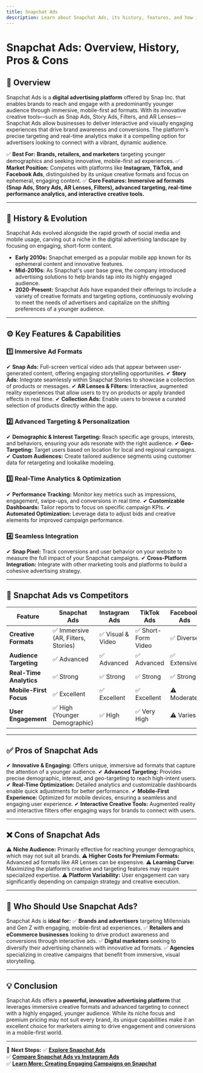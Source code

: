 ```yaml
---
title: Snapchat Ads
description: Learn about Snapchat Ads, its history, features, and how it compares to other social media advertising platforms.
---
```


# **Snapchat Ads: Overview, History, Pros & Cons**

## **📌 Overview**  
Snapchat Ads is a **digital advertising platform** offered by Snap Inc. that enables brands to reach and engage with a predominantly younger audience through immersive, mobile-first ad formats. With its innovative creative tools—such as Snap Ads, Story Ads, Filters, and AR Lenses—Snapchat Ads allow businesses to deliver interactive and visually engaging experiences that drive brand awareness and conversions. The platform's precise targeting and real-time analytics make it a compelling option for advertisers looking to connect with a vibrant, dynamic audience.

✅ **Best For:** **Brands, retailers, and marketers** targeting younger demographics and seeking innovative, mobile-first ad experiences.
✅ **Market Position:** Competes with platforms like **Instagram, TikTok, and Facebook Ads**, distinguished by its unique creative formats and focus on ephemeral, engaging content.
✅ **Core Features:** **Immersive ad formats (Snap Ads, Story Ads, AR Lenses, Filters), advanced targeting, real-time performance analytics, and interactive creative tools.**

---

## **📜 History & Evolution**  
Snapchat Ads evolved alongside the rapid growth of social media and mobile usage, carving out a niche in the digital advertising landscape by focusing on engaging, short-form content.

- **Early 2010s:** Snapchat emerged as a popular mobile app known for its ephemeral content and innovative features.
- **Mid-2010s:** As Snapchat's user base grew, the company introduced advertising solutions to help brands tap into its highly engaged audience.
- **2020-Present:** Snapchat Ads have expanded their offerings to include a variety of creative formats and targeting options, continuously evolving to meet the needs of advertisers and capitalize on the shifting preferences of a younger audience.

---

## **⚙️ Key Features & Capabilities**

### **1️⃣ Immersive Ad Formats**
✔ **Snap Ads:** Full-screen vertical video ads that appear between user-generated content, offering engaging storytelling opportunities.
✔ **Story Ads:** Integrate seamlessly within Snapchat Stories to showcase a collection of products or messages.
✔ **AR Lenses & Filters:** Interactive, augmented reality experiences that allow users to try on products or apply branded effects in real time.
✔ **Collection Ads:** Enable users to browse a curated selection of products directly within the app.

### **2️⃣ Advanced Targeting & Personalization**
✔ **Demographic & Interest Targeting:** Reach specific age groups, interests, and behaviors, ensuring your ads resonate with the right audience.
✔ **Geo-Targeting:** Target users based on location for local and regional campaigns.
✔ **Custom Audiences:** Create tailored audience segments using customer data for retargeting and lookalike modeling.

### **3️⃣ Real-Time Analytics & Optimization**
✔ **Performance Tracking:** Monitor key metrics such as impressions, engagement, swipe-ups, and conversions in real time.
✔ **Customizable Dashboards:** Tailor reports to focus on specific campaign KPIs.
✔ **Automated Optimization:** Leverage data to adjust bids and creative elements for improved campaign performance.

### **4️⃣ Seamless Integration**
✔ **Snap Pixel:** Track conversions and user behavior on your website to measure the full impact of your Snapchat campaigns.
✔ **Cross-Platform Integration:** Integrate with other marketing tools and platforms to build a cohesive advertising strategy.

---

## **🔄 Snapchat Ads vs Competitors**

| Feature                         | Snapchat Ads      | Instagram Ads    | TikTok Ads        | Facebook Ads     |
|---------------------------------|-------------------|------------------|-------------------|------------------|
| **Creative Formats**            | ✅ Immersive (AR, Filters, Stories) | ✅ Visual & Video | ✅ Short-Form Video | ✅ Diverse        |
| **Audience Targeting**          | ✅ Advanced       | ✅ Advanced      | ✅ Advanced       | ✅ Extensive     |
| **Real-Time Analytics**         | ✅ Strong        | ✅ Strong       | ✅ Strong        | ✅ Strong        |
| **Mobile-First Focus**          | ✅ Excellent      | ✅ Excellent     | ✅ Excellent      | ⚠ Moderate       |
| **User Engagement**             | ✅ High (Younger Demographic) | ✅ High  | ✅ Very High       | ⚠ Varies         |

---

## **✅ Pros of Snapchat Ads**
✔ **Innovative & Engaging:** Offers unique, immersive ad formats that capture the attention of a younger audience.
✔ **Advanced Targeting:** Provides precise demographic, interest, and geo-targeting to reach high-intent users.
✔ **Real-Time Optimization:** Detailed analytics and customizable dashboards enable quick adjustments for better performance.
✔ **Mobile-First Experience:** Optimized for mobile devices, ensuring a seamless and engaging user experience.
✔ **Interactive Creative Tools:** Augmented reality and interactive filters offer engaging ways for brands to connect with users.

---

## **❌ Cons of Snapchat Ads**
⚠ **Niche Audience:** Primarily effective for reaching younger demographics, which may not suit all brands.
⚠ **Higher Costs for Premium Formats:** Advanced ad formats like AR Lenses can be expensive.
⚠ **Learning Curve:** Maximizing the platform’s creative and targeting features may require specialized expertise.
⚠ **Platform Variability:** User engagement can vary significantly depending on campaign strategy and creative execution.

---

## **🎯 Who Should Use Snapchat Ads?**
Snapchat Ads is **ideal for:**
✅ **Brands and advertisers** targeting Millennials and Gen Z with engaging, mobile-first ad experiences.
✅ **Retailers and eCommerce businesses** looking to drive product awareness and conversions through interactive ads.
✅ **Digital marketers** seeking to diversify their advertising channels with innovative ad formats.
✅ **Agencies** specializing in creative campaigns that benefit from immersive, visual storytelling.

---

## **💡 Conclusion**
Snapchat Ads offers a **powerful, innovative advertising platform** that leverages immersive creative formats and advanced targeting to connect with a highly engaged, younger audience. While its niche focus and premium pricing may not suit every brand, its unique capabilities make it an excellent choice for marketers aiming to drive engagement and conversions in a mobile-first world.

---

🚀 **Next Steps:**
✅ **[Explore Snapchat Ads](https://forbusiness.snapchat.com/advertising)**  
✅ **[Compare Snapchat Ads vs Instagram Ads](#)**  
✅ **[Learn More: Creating Engaging Campaigns on Snapchat](#)**
